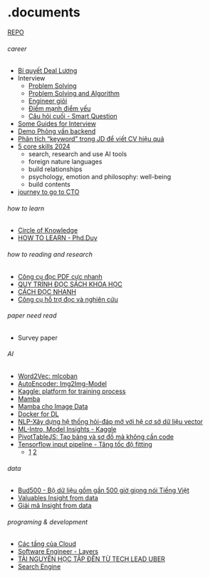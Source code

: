 # .documents
[REPO](https://uithcm-my.sharepoint.com/personal/22521178_ms_uit_edu_vn/_layouts/15/onedrive.aspx?login_hint=22521178%40ms%2Euit%2Eedu%2Evn&id=%2Fpersonal%2F22521178%5Fms%5Fuit%5Fedu%5Fvn%2FDocuments%2FRepo&view=0)

###### career 
- [Bí quyết Deal Lương](https://www.facebook.com/groups/3062609024006762/?multi_permalinks=3520373728230287&ref=share) 
- Interview
  - [Problem Solving](https://youtu.be/555TQFT31jE?si=Qs4JZ1vgs5xtgw2d)
  - [Problem Solving and Algorithm](https://youtu.be/2_mbXFDlfC4?si=W_XPCKrFw--m_VHE)
  - [Engineer giỏi](https://youtu.be/0Yz8UrS0OwM?si=r0UUXV56_RjlVCMJ)
  - [Điểm mạnh điểm yếu](https://youtu.be/555TQFT31jE?si=fTNi_YJlwJ4OJrKE)
  - [Câu hỏi cuối - Smart Question](https://youtu.be/QsJ5_DPAa3M?si=xtw_2Gy_iHRZIZ4_)
- [Some Guides for Interview](https://youtu.be/W8vGnNwrEfA?si=JW6tZ6swVKbx2gBE)
- [Demo Phỏng vấn backend](https://youtu.be/9NRt086EIuY?si=MJgzlO_NL-MtR1y8)
- [Phân tích “keyword” trong JD để viết CV hiệu quả](https://topdev.vn/blog/tim-keyword-trong-jd/)
- [5 core skills 2024](https://topdev.vn/blog/ky-nang-can-trang-bi-cho-2024/?utm_source=facebook&utm_medium=post&utm_campaign=topdev&utm_term=blog&utm_content=b_ky-nang-can-trang-bi-cho-2024&fbclid=IwAR3EbhMBdnqM5limb-YfBxaU_MPz6ds6_WdHiITQ7X-MGJkEMIpywFC1zy4)
  - search, research and use AI tools
  - foreign nature languages
  - build relationships
  - psychology, emotion and philosophy: well-being 
  - build contents
- [journey to go to CTO](https://www.youtube.com/watch?v=mmHNowW8l-Y&t=8s)

###### how to learn
- [Circle of Knowledge](https://www.facebook.com/groups/obsidian.secondbrain/permalink/788107569856714/?mibextid=K35XfP)
- [HOW TO LEARN - Phd.Duy](https://uithcm-my.sharepoint.com/:b:/g/personal/22521178_ms_uit_edu_vn/Ec8dTph7-TxDl_aygKcwrd4BPL9cpbd2YDd1AyF6bsH4CQ?e=ntt4OU)
###### how to reading and research
- [Công cụ đọc PDF cực nhanh](https://www.facebook.com/groups/obsidian.secondbrain/permalink/796658805668257/?mibextid=K35XfP) 
- [QUY TRÌNH ĐỌC SÁCH KHOA HỌC](https://www.facebook.com/groups/obsidian.secondbrain/permalink/794161009251370/?mibextid=K35XfP)
- [CÁCH ĐỌC NHANH](https://www.facebook.com/groups/594306492570157/?multi_permalinks=792430142757790&ref=share)
- [Công cụ hỗ trợ đọc và nghiên cứu](https://www.facebook.com/groups/aiartworksvn/permalink/3654210378125153/?mibextid=K35XfP)

###### paper need read 
- Survey paper

###### AI
- [Word2Vec: mlcoban](https://machinelearningcoban.com/tabml_book/ch_embedding/word2vec.html)
- [AutoEncoder: Img2Img-Model](https://www.tensorflow.org/tutorials/generative/autoencoder)
- [Kaggle: platform for training process](https://youtu.be/fXnrFGjSwrY?si=c05v4_qTFZyUExSY)
- [Mamba](https://github.com/QuanHoangNgoc/.documents/blob/main/Mamba.pdf)
- [Mamba cho Image Data](https://www.facebook.com/groups/aivietnam.edu.vn/permalink/1850492688742363/?mibextid=K35XfP) 
- [Docker for DL](https://www.facebook.com/groups/miaigroup/permalink/1595955991175667/?mibextid=K35XfP)
- [NLP-Xây dựng hệ thống hỏi-đáp mở với hệ cơ sở dữ liệu vector](https://www.facebook.com/groups/520212065449550/permalink/1587956062008473/)
- [ML-Intro, Model Insights - Kaggle](https://www.kaggle.com/learn)
- [PivotTableJS: Tạo bảng và sơ đồ mà không cần code](https://github.com/nicolaskruchten/pivottable?fbclid=IwAR1mTagmxkNWiq7AOqWd6CAt-0_5uRMMcUQWgXSUgYK7h0ueV7webrmys-w)
- [Tensorflow input pipeline - Tăng tốc độ fitting](https://youtu.be/VFEOskzhhbc?si=ZBKKU0OB5QK0rj8X)
  - [1](https://youtu.be/4A5vftpj_Pc?si=2ZdZFb0ls8CSqxkZ)
    [2](https://youtu.be/VFEOskzhhbc?si=ZBKKU0OB5QK0rj8X)
###### data 
- [Bud500 - Bộ dữ liệu gồm gần 500 giờ giọng nói Tiếng Việt](https://www.facebook.com/groups/511510259620251/?multi_permalinks=1598826084221991&ref=share) 
- [Valuables Insight from data](https://youtu.be/4VFIYqZ2OTE?si=ryWPInDbKrO_nVvI)
- [Giải mã Insight from data](https://youtu.be/KbkFe1OqrK4?si=C4PuAcFdKp7vIZgt)
###### programing & development 
- [Các tầng của Cloud](https://www.facebook.com/share/p/mFP1YkxrWhxeyUpd/?mibextid=K35XfP)
- [Software Engineer - Layers](https://youtu.be/5tqaDRM2nvM?si=lZM15awhABBTPb9D) 
- [TÀI NGUYÊN HỌC TẬP ĐẾN TỪ TECH LEAD UBER](https://github.com/charlax/professional-programming?fbclid=IwAR3n49q5vTIboDzhLDM3hdBvaxIKKhnc9WTu_bBLbGwg7HDLq4TQv9QsonY)
- [Search Engine](https://youtu.be/ihp2twFPfG4?si=bEIqcbUjz98CJGCA)
